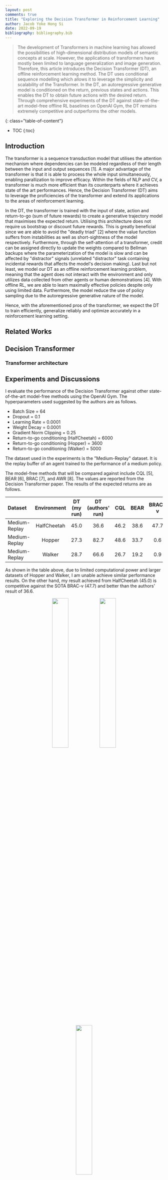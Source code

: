 ```yaml
---
layout: post
comments: true
title: "Exploring the Decision Transformer in Reinforcement Learning"
author: Jacob Yoke Hong Si
date: 2022-09-19
bibliography: bibliography.bib
---
```



> The development of Transformers in machine learning has allowed the possibilities of high-dimensional distribution models of semantic concepts at scale. However, the applications of transformers have mostly been limited to language generalization and image generation. Therefore, this article introduces the Decision Transformer (DT), an offline reinforcement learning method. The DT uses conditional sequence modelling which allows it to leverage the simplicity and scalability of the Transformer. In the DT, an autoregressive generative model is conditioned on the return, previous states and actions. This enables the DT to obtain future actions with the desired return. Through comprehensive experiments of the DT against state-of-the-art model-free offline RL baselines on OpenAI Gym, the DT remains extremely competitive and outperforms the other models. 

<!-- Tabular data are omnipresent in various sectors of industries. Though neural networks with tabular data such as TabNet have been developed recently, the interpretability of such can be improved and enhanced. This paper proposes the TabNet Dir-cVAE Model, a more interpretable deep learning architecture for tabular data. The TabNet Dir-cVAE utilizes sequential attention while incorporating a conditional Variational Autoencoder (cVAE) to improve the generative capabilities. Within our cVAE, we model our underlying tabular data using a Dirichlet prior since it is the conjugate prior to categorical distributions such as tabular data. Furthermore, a KL Divergence regularizer has been consolidated in our model to promote sparsity between subsequent feature masks to prevent overlapping feature selection which maximizes the model's efficacy. Through comprehensive experiments on two real-world datasets, we demonstrate that TabNet Dir-cVAE Model outperforms the original TabNet by simultaneously attaining effective accuracies and interpretable feature masks. -->

<!--more-->
{: class="table-of-content"}
* TOC
{:toc}

## Introduction
The transformer is a sequence transduction model that utilises the attention mechanism where dependencies can be modeled regardless of their length between the input and output sequences [1]. A major advantage of the transformer is that it is able to process the whole input simultaneously, enabling parallization to improve efficacy. Within the fields of NLP and CV, a transformer is much more efficient than its counterparts where it achieves state of the art performances. Hence, the Decision Transformer (DT) aims to leverage the proficiencies of the transformer and extend its applications to the areas of reinforcement learning.

In the DT, the transformer is trained with the input of state, action and return-to-go (sum of future rewards) to create a generative trajectory model that maximises the expected return. Utilising this architecture does not require us bootstrap or discount future rewards. This is greatly beneficial since we are able to avoid the "deadly triad" [2] where the value function suffers from instabilities as well as short-sightness of the model respectively. Furthermore, through the self-attention of a transformer, credit can be assigned directly to update the weights compared to Bellman backups where the parameterization of the model is slow and can be affected by "distractor" signals (unrelated "distractor" task containing incidental rewards that affects the model's decision making). Last but not least, we model our DT as an offline reinforcement learning problem, meaning that the agent does not interact with the environment and only utilizes data collected from other agents or human demonstrations [4]. With offline RL, we are able to learn maximally effective policies despite only using limited data. Furthermore, the model reduce the use of policy sampling due to the autoregressive generative nature of the model.

Hence, with the aforementioned pros of the transformer, we expect the DT to train efficiently, generalize reliably and optimize accurately in a reinforcement learning setting.

## Related Works

## Decision Transformer 

### Transformer architecture

## Experiments and Discussions
I evaluate the performance of the Decision Transformer against other state-of-the-art model-free methods using the OpenAI Gym. The hyperparameters used suggested by the authors are as follows. 

- Batch Size = 64
- Dropout = 0.1
- Learning Rate = 0.0001
- Weight Decay = 0.0001
- Gradient Norm Clipping = 0.25
- Return-to-go conditioning (HalfCheetah) = 6000
- Return-to-go conditioning (Hopper) = 3600
- Return-to-go conditioning (Walker) = 5000

The dataset used in the experiments is the "Medium-Replay" dataset. It is the replay buffer of an agent trained to the performance of a medium policy.

The model-free methods that will be compared against include CQL [5], BEAR [6], BRAC [7], and AWR [8]. The values are reported from the Decision Transformer paper. The results of the expected returns are as follows.

| Dataset       | Environment | DT (my run) | DT (authors' run) |   CQL   | BEAR  | BRAC-v |  AWR   |
| :---          |    :----:   |    :---:    |       :---:       |  :---:  | :---: |  :---: |  ---:  | 
| Medium-Replay | HalfCheetah |    45.0     |       36.6        |  46.2   | 38.6  |  47.7  |  40.3  |
| Medium-Replay | Hopper      |    27.3     |       82.7        |  48.6   | 33.7  |  0.6   |  28.4  | 
| Medium-Replay | Walker      |    28.7     |       66.6        |  26.7   | 19.2  |  0.9   |  15.5  | 
 

As shown in the table above, due to limited computational power and larger datasets of Hopper and Walker, I am unable achieve similar performance results. On the other hand, my result achieved from HalfCheetah (45.0) is competitive against the SOTA BRAC-v (47.7) and better than the authors' result of 36.6.

<figure align="center">
  <img width="35%" src="../../../assets/images/team02/cheetah.png">
  <img width="35%" src="../../../assets/images/team02/hopper.png">
  <img width="35%" src="../../../assets/images/team02/walker.png">
  <figcaption>Fig 1. Average sampled return accumulated by the agent vs. specified target returns. (Left to Right : Cheetah, Hopper, Walker)</figcaption>
</figure>

<!-- ## Basic Syntax
### Image
Please create a folder with the name of your team id under `/assets/images/`, put all your images into the folder and reference the images in your main content.

You can add an image to your survey like this:
![YOLO]({{ '/assets/images/team00/object_detection.png' | relative_url }})
{: style="width: 400px; max-width: 100%;"}
*Fig 1. YOLO: An object detection method in computer vision* [1].

Please cite the image if it is taken from other people's work.


### Table
Here is an example for creating tables, including alignment syntax.

|             | column 1    |  column 2     |
| :---        |    :----:   |          ---: |
| row1        | Text        | Text          |
| row2        | Text        | Text          |



### Code Block
```
# This is a sample code block
import torch
print (torch.__version__)
```


### Formula
Please use latex to generate formulas, such as:

$$
\tilde{\mathbf{z}}^{(t)}_i = \frac{\alpha \tilde{\mathbf{z}}^{(t-1)}_i + (1-\alpha) \mathbf{z}_i}{1-\alpha^t}
$$

or you can write in-text formula $$y = wx + b$$.

### More Markdown Syntax
You can find more Markdown syntax at [this page](https://www.markdownguide.org/basic-syntax/). -->

## Reference
Please make sure to cite properly in your work, for example:

[1] Vaswani, Ashish, et al. "Attention is all you need." Advances in neural information processing systems 30 (2017).

[2] Richard S Sutton and Andrew G Barto. Reinforcement learning: An introduction. MIT Press, (2018).

[3] Chia-Chun Hung, Timothy Lillicrap, Josh Abramson, Yan Wu, Mehdi Mirza, Federico
Carnevale, Arun Ahuja, and Greg Wayne. Optimizing agent behavior over long time scales by transporting value. Nature communications, 10(1):1–12, (2019).

[4] Beeching, Edward, and Thomas Simonini. “Introducing Decision Transformers on Hugging Face.” Hugging Face – The AI Community Building the Future., 28 Mar. 2022, https://huggingface.co/blog/decision-transformers. 

[5] Aviral Kumar, Aurick Zhou, George Tucker, and Sergey Levine. Conservative q-learning for offline reinforcement learning. In Advances in Neural Information Processing Systems, (2020).

[6] Aviral Kumar, Justin Fu, George Tucker, and Sergey Levine. Stabilizing off-policy q-learning via bootstrapping error reduction. arXiv preprint arXiv:1906.00949, 2019.

[7] Yifan Wu, George Tucker, and Ofir Nachum. Behavior regularized offline reinforcement learning. arXiv preprint arXiv:1911.11361, (2019).

[8] Xue Bin Peng, Aviral Kumar, Grace Zhang, and Sergey Levine. Advantage-weighted regression: Simple and scalable off-policy reinforcement learning. arXiv preprint arXiv:1910.00177, 2019.